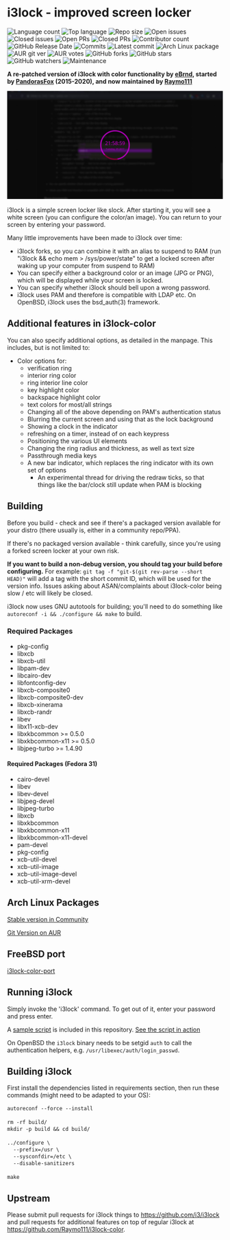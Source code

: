 # i3lock - improved screen locker

![Language count](https://img.shields.io/github/languages/count/Raymo111/i3lock-color)
![Top language](https://img.shields.io/github/languages/top/Raymo111/i3lock-color)
![Repo size](https://img.shields.io/github/repo-size/Raymo111/i3lock-color)
![Open issues](https://img.shields.io/github/issues-raw/Raymo111/i3lock-color)
![Closed issues](https://img.shields.io/github/issues-closed-raw/Raymo111/i3lock-color?color=brightgreen)
![Open PRs](https://img.shields.io/github/issues-pr-raw/Raymo111/i3lock-color?label=open%20PRs)
![Closed PRs](https://img.shields.io/github/issues-pr-closed-raw/Raymo111/i3lock-color?color=brightgreen&label=closed%20PRs)
![Contributor count](https://img.shields.io/github/contributors/Raymo111/i3lock-color)
![GitHub Release Date](https://img.shields.io/github/release-date/Raymo111/i3lock-color?label=latest%20release)
![Commits](https://img.shields.io/github/commits-since/Raymo111/i3lock-color/latest?include_prereleases&sort=semver)
![Latest commit](https://img.shields.io/github/last-commit/Raymo111/i3lock-color)
![Arch Linux package](https://img.shields.io/archlinux/v/community/x86_64/i3lock-color?logo=arch%20linux&label=Community%20version)
![AUR git ver](https://img.shields.io/aur/version/i3lock-color-git?label=AUR%20git%20ver)
![AUR votes](https://img.shields.io/aur/votes/i3lock-color-git)
![GitHub forks](https://img.shields.io/github/forks/Raymo111/i3lock-color)
![GitHub stars](https://img.shields.io/github/stars/Raymo111/i3lock-color)
![GitHub watchers](https://img.shields.io/github/watchers/Raymo111/i3lock-color)
![Maintenance](https://img.shields.io/maintenance/yes/2020)

**A re-patched version of i3lock with color functionality by [eBrnd](https://github.com/eBrnd/i3lock-color), started by [PandorasFox](https://github.com/PandorasFox/) (2015-2020), and now maintained by [Raymo111](https://github.com/Raymo111)**

![i3lock-color in action](screenshot.png "Screenshot sample")

i3lock is a simple screen locker like slock. After starting it, you will see a white screen (you can configure the color/an image). You can return to your screen by entering your password.

Many little improvements have been made to i3lock over time:

- i3lock forks, so you can combine it with an alias to suspend to RAM (run "i3lock && echo mem > /sys/power/state" to get a locked screen
   after waking up your computer from suspend to RAM)
- You can specify either a background color or an image (JPG or PNG), which will be displayed while your screen is locked.
- You can specify whether i3lock should bell upon a wrong password.
- i3lock uses PAM and therefore is compatible with LDAP etc. On OpenBSD, i3lock uses the bsd\_auth(3) framework.

## Additional features in i3lock-color
You can also specify additional options, as detailed in the manpage. This includes, but is not limited to:

- Color options for:
    - verification ring
    - interior ring color
    - ring interior line color
    - key highlight color
    - backspace highlight color
    - text colors for most/all strings
    - Changing all of the above depending on PAM's authentication status
  - Blurring the current screen and using that as the lock background    
  - Showing a clock in the indicator
  - refreshing on a timer, instead of on each keypress
  - Positioning the various UI elements
  - Changing the ring radius and thickness, as well as text size
  - Passthrough media keys
  - A new bar indicator, which replaces the ring indicator with its own set of options
    - An experimental thread for driving the redraw ticks, so that things like the bar/clock still update when PAM is blocking

## Building
Before you build - check and see if there's a packaged version available for your distro (there usually is, either in a community repo/PPA).

If there's no packaged version available - think carefully, since you're using a forked screen locker at your own risk.

**If you want to build a non-debug version, you should tag your build before configuring.** For example: `git tag -f "git-$(git rev-parse --short HEAD)"` will add a tag with the short commit ID, which will be used for the version info. Issues asking about ASAN/complaints about i3lock-color being slow / etc will likely be closed.

i3lock now uses GNU autotools for building; you'll need to do something like `autoreconf -i && ./configure && make` to build.

### Required Packages
- pkg-config
- libxcb
- libxcb-util
- libpam-dev
- libcairo-dev
- libfontconfig-dev
- libxcb-composite0
- libxcb-composite0-dev
- libxcb-xinerama
- libxcb-randr
- libev
- libx11-xcb-dev
- libxkbcommon >= 0.5.0
- libxkbcommon-x11 >= 0.5.0
- libjpeg-turbo >= 1.4.90

#### Required Packages (Fedora 31)
- cairo-devel
- libev
- libev-devel
- libjpeg-devel
- libjpeg-turbo
- libxcb
- libxkbcommon
- libxkbcommon-x11
- libxkbcommon-x11-devel
- pam-devel
- pkg-config
- xcb-util-devel
- xcb-util-image
- xcb-util-image-devel
- xcb-util-xrm-devel

## Arch Linux Packages
[Stable version in Community](https://www.archlinux.org/packages/community/x86_64/i3lock-color/)

[Git Version on AUR](https://aur.archlinux.org/packages/i3lock-color-git/)

## FreeBSD port
[i3lock-color-port](https://github.com/rkashapov/i3lock-color-port/)

## Running i3lock
Simply invoke the 'i3lock' command. To get out of it, enter your password and press enter.

A [sample script](lock.sh) is included in this repository. [See the script in action](https://streamable.com/fpl46)

On OpenBSD the `i3lock` binary needs to be setgid `auth` to call the authentication helpers, e.g. `/usr/libexec/auth/login_passwd`.

## Building i3lock
First install the dependencies listed in requirements section, then run these commands (might need to be adapted to your OS):
```
autoreconf --force --install

rm -rf build/
mkdir -p build && cd build/

../configure \
  --prefix=/usr \
  --sysconfdir=/etc \
  --disable-sanitizers

make
```

## Upstream
Please submit pull requests for i3lock things to https://github.com/i3/i3lock and pull requests for additional features on top of regular i3lock at https://github.com/Raymo111/i3lock-color.
